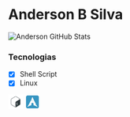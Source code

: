 # Anderson B Silva
![Anderson GitHub Stats](https://github-readme-stats.vercel.app/api?username=oandersonbsilva&show_icons=true)

### Tecnologias

- [x] Shell Script
- [x] Linux

<code><img height="30" src="https://raw.githubusercontent.com/oandersonbsilva/oandersonbsilva/master/1.png"></code>
<code><img height="30" src="https://raw.githubusercontent.com/oandersonbsilva/oandersonbsilva/master/2.png"></code>
